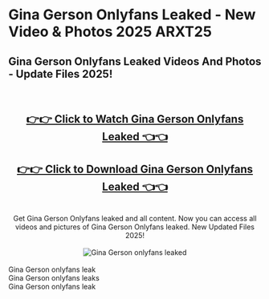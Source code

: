 # Gina Gerson Onlyfans Leaked - New Video & Photos 2025 ARXT25

<h2>Gina Gerson Onlyfans Leaked Videos And Photos - Update Files 2025!</h2>
<br>
<div align="center">
<h2><a href="https://ulove.online/aps_257" rel="nofollow">👉👉 Click to Watch Gina Gerson Onlyfans Leaked 👈👈</a></h2>
<h2><a href="https://ulove.online/aps_257" rel="nofollow">👉👉 Click to Download Gina Gerson Onlyfans Leaked 👈👈</a></h2>
<br>
Get Gina Gerson Onlyfans leaked and all content. Now you can access all videos and pictures of Gina Gerson Onlyfans leaked. New Updated Files 2025!
<br>
<br>
<a href="https://ulove.online/aps_257" rel="nofollow" data-target="animated-image.originalLink"><img src="https://i.imgur.com/dJHk4Zq.gif)" alt="Gina Gerson onlyfans leaked" style="max-width: 100%; display: inline-block;" data-target="animated-image.originalImage"></a>
</div>
<br>
Gina Gerson onlyfans leak<br>
Gina Gerson onlyfans leaks<br>
Gina Gerson onlyfans leak